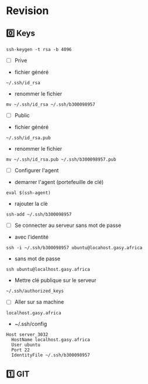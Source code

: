 # Revision

## :zero: Keys

```
ssh-keygen -t rsa -b 4096
```



- [ ] Prive

* fichier généré

```
~/.ssh/id_rsa
```

* renommer le fichier 

```
mv ~/.ssh/id_rsa ~/.ssh/b300098957
```

- [ ] Public

* fichier généré

```
~/.ssh/id_rsa.pub
```
* renommer le fichier 

```
mv ~/.ssh/id_rsa.pub ~/.ssh/b300098957.pub
```

- [ ] Configurer l'agent

* demarrer l'agent (portefeuille de clé)

```
eval $(ssh-agent)
```

* rajouter la clè

```
ssh-add ~/.ssh/b300098957
```




- [ ] Se connecter au serveur sans mot de passe

* avec l'identité

```
ssh -i ~/.ssh/b300098957 ubuntu@locahost.gasy.africa
```

* sans mot de passe

```
ssh ubuntu@localhost.gasy.africa
```

* Mettre clé publique sur le serveur

```
~/.ssh/authorized_keys
```





- [ ] Aller sur sa machine

`localhost.gasy.africa`

* ~/.ssh/config

```
Host server_3032
  HostName localhost.gasy.africa
  User ubuntu
  Port 22
  IdentityFile ~/.ssh/b300098957
```


## :one: GIT
